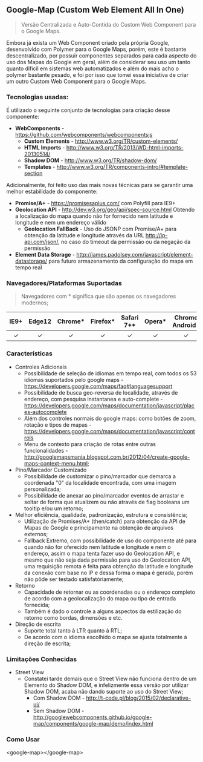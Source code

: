 ## Google-Map (Custom Web Element All In One)

> Versão Centralizada e Auto-Contida do Custom Web Component para o Google Maps.

Embora já exista um Web Component criado pela própria Google, 
desenvolvido com Polymer para o Google Maps, porém, este é 
bastante descentralizado, por possuir componentes separados para 
cada aspecto do uso dos Mapas do Google em geral, além de considerar
seu uso um tanto quanto dificil em sistemas web automatizados e além
do mais acho o polymer bastante pesado, e foi por isso que tomei essa
iniciativa de criar um outro Custom Web Component para o Google Maps.

### Tecnologias usadas:

É utilizado o seguinte conjunto de tecnologias para criação desse componente:

- **WebComponents** - https://github.com/webcomponents/webcomponentsjs
  - **Custom Elements** - http://www.w3.org/TR/custom-elements/
  - **HTML Imports** - http://www.w3.org/TR/2013/WD-html-imports-20130514/
  - **Shadow DOM** - http://www.w3.org/TR/shadow-dom/
  - **Templates** - http://www.w3.org/TR/components-intro/#template-section

Adicionalmente, foi feito uso das mais novas técnicas para se garantir uma melhor estabilidade do componente:

- **Promise/A+** - https://promisesaplus.com/ com Polyfill para IE9+
- **Geolocation API** - http://dev.w3.org/geo/api/spec-source.html Obtendo a localização do mapa quando não for fornecido nem latitude e longitude e nem um endereço válido
  - **Geolocation FallBack** - Uso do JSONP com Promise/A+ para obtenção da latitude e longitude através da URL http://ip-api.com/json/, no caso do timeout da permissão ou da negação da permissão
- **Element Data Storage** - http://james.padolsey.com/javascript/element-datastorage/ para futuro armazenamento da configuração do mapa em tempo real

### Navegadores/Plataformas Suportadas

> Navegadores com * significa que são apenas os navegadores modernos;

| IE9+ | Edge12 | Chrome* | Firefox* | Safari 7+* | Opera* | Chrome Android* | Mobile Safari* |
|:----:|:------:|:-------:|:--------:|:----------:|:------:|:---------------:|:--------------:|
|  ✓   |    ✓   |    ✓    |     ✓    |      ✓    |    ✓   |        ✓        |        ✓       |

### Características
- Controles Adicionais
  - Possibilidade de seleção de idiomas em tempo real, com todos os 53 idiomas suportados pelo google maps - https://developers.google.com/maps/faq#languagesupport
  - Possibilidade de busca geo-reversa de localidade, através de endereço, com pesquisa instantanea e auto-complete - https://developers.google.com/maps/documentation/javascript/places-autocomplete
  - Além dos controles normais do google maps: como botões de zoom, rotação e tipos de mapas - https://developers.google.com/maps/documentation/javascript/controls
  - Menu de contexto para criação de rotas entre outras funcionalidades - http://googlemapsmania.blogspot.com.br/2012/04/create-google-maps-context-menu.html;
- Pino/Marcador Customizado
  - Possibilidade de customizar o pino/marcador que demarca a coordenada "0" da localidade encontrada, com uma imagem personalizada;
  - Possibilidade de anexar ao pino/marcador eventos de arrastar e soltar de forma que atualizem ou não através de flag booleana um tooltip e/ou um retorno;
- Melhor eficiência, qualidade, padronização, estrutura e consistência;
  - Utilização de Promises/A+ (then/catch) para obtenção da API de Mapas de Google e principamente na obtenção de arquivos externos;
  - Fallback Extremo, com possibilidade de uso do componente até para quando não for oferecido nem latitude e longitude e nem o endereço, assim o mapa tenta fazer uso do Geolocation API, e mesmo que não seja dada permissão para uso do Geolocation API, uma requisição remota é feita para obtenção da latitude e longitude da conexão com base no IP e dessa forma o mapa é gerada, porém não pôde ser testado satisfatóriamente;
- Retorno
  - Capacidade de retornar ou as coordenadas ou o endereço completo de acordo com a geolocalização do mapa ou tipo de entrada fornecida;
  - Também é dado o controle a alguns aspectos da estilização do retorno como bordas, dimensões e etc.
- Direção de escrita
  - Suporte total tanto à LTR quanto à RTL;
  - De acordo com o idioma escolhido o mapa se ajusta totalmente à direção de escrita;

### Limitações Conhecidas
- Street View
  - Constatei tarde demais que o Street View não funciona dentro de um Elemento do Shadow DOM, e infelizmente essa versão por utilizar Shadow DOM, acaba não dando suporte ao uso do Street View;
    - Com Shadow DOM - http://t-code.pl/blog/2015/02/declarative-ui/
    - Sem Shadow DOM - http://googlewebcomponents.github.io/google-map/components/google-map/demo/index.html

### Como Usar

&lt;google-map&gt;&lt;/google-map&gt;